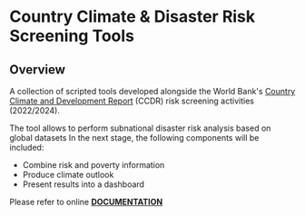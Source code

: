 # Country Climate & Disaster Risk Screening Tools

## Overview

A collection of scripted tools developed alongside the World Bank's [Country Climate and Development Report](https://www.worldbank.org/en/publication/country-climate-development-reports) (CCDR) risk screening activities (2022/2024).

The tool allows to perform subnational disaster risk analysis based on global datasets
In the next stage, the following components will be included:
- Combine risk and poverty information
- Produce climate outlook
- Present results into a dashboard

Please refer to online [**DOCUMENTATION**](https://gfdrr.github.io/CCDR-tools/)
